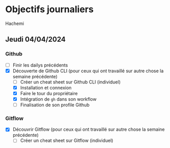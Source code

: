 # Objectifs journaliers

Hachemi

## Jeudi 04/04/2024

### Github

- [ ] Finir les dailys précédents
- [X] Découverte de Github CLI (pour ceux qui ont travaillé sur autre chose la semaine précédente)
  - [ ] Créer un cheat sheet sur Github CLI (individuel)
  - [X] Installation et connexion
  - [X] Faire le tour du propriétaire
  - [X] Intégration de `gh` dans son workflow
  - [ ] Finalisation de son profile Github

### Gitflow

- [X] Découvrir Gitflow (pour ceux qui ont travaillé sur autre chose la semaine précédente)
  - [ ] Créer un cheat sheet sur Gitflow (individuel)
